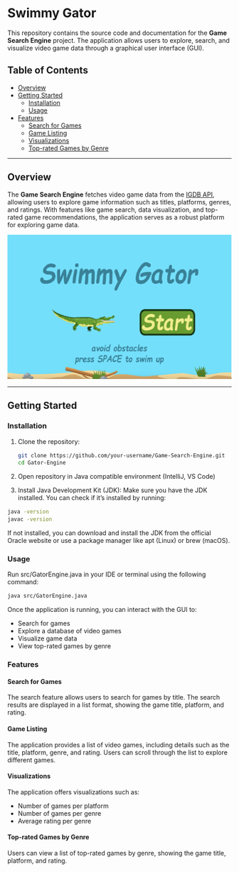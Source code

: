 # Swimmy Gator

This repository contains the source code and documentation for the **Game Search Engine** project. The application allows users to explore, search, and visualize video game data through a graphical user interface (GUI).

<h2> Table of Contents </h2>

- [Overview](#overview)
- [Getting Started](#getting-started)
  - [Installation](#installation)
  - [Usage](#usage)
- [Features](#features)
  - [Search for Games](#search-for-games)
  - [Game Listing](#game-listing)
  - [Visualizations](#visualizations)
  - [Top-rated Games by Genre](#top-rated-games-by-genre)


---

## Overview

The **Game Search Engine** fetches video game data from the [IGDB API](https://api-docs.igdb.com/), allowing users to explore game information such as titles, platforms, genres, and ratings. With features like game search, data visualization, and top-rated game recommendations, the application serves as a robust platform for exploring game data.

![Menu Image](resources/titlescreenss.png)

---

## Getting Started

### Installation

1. Clone the repository:

   ```bash
   git clone https://github.com/your-username/Game-Search-Engine.git
   cd Gator-Engine
   
3. Open repository in Java compatible environment (IntelliJ, VS Code)

4. Install Java Development Kit (JDK):
Make sure you have the JDK installed. You can check if it’s installed by running:
```bash
java -version
javac -version
```
If not installed, you can download and install the JDK from the official Oracle website or use a package manager like apt (Linux) or brew (macOS).

### Usage
Run src/GatorEngine.java in your IDE or terminal using the following command:

```bash
java src/GatorEngine.java
```

Once the application is running, you can interact with the GUI to:
- Search for games
- Explore a database of video games
- Visualize game data
- View top-rated games by genre
### Features
#### Search for Games
The search feature allows users to search for games by title. The search results are displayed in a list format, showing the game title, platform, and rating.
#### Game Listing
The application provides a list of video games, including details such as the title, platform, genre, and rating. Users can scroll through the list to explore different games.
#### Visualizations
The application offers visualizations such as:
- Number of games per platform
- Number of games per genre
- Average rating per genre
#### Top-rated Games by Genre
Users can view a list of top-rated games by genre, showing the game title, platform, and rating.

